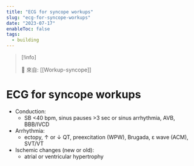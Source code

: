 ```yaml
---
title: "ECG for syncope workups"
slug: "ecg-for-syncope-workups"
date: "2023-07-17"
enableToc: false
tags:
  - building
---
```


> [!info]
>
> 🌱 來自: [[Workup-syncope]]

# ECG for syncope workups

- Conduction:
    - SB <40 bpm, sinus pauses >3 sec or sinus arrhythmia, AVB, BBB/IVCD
- Arrhythmia:
    - ectopy, ↑ or ↓ QT, preexcitation (WPW), Brugada, ε wave (ACM), SVT/VT
- Ischemic changes (new or old):
    - atrial or ventricular hypertrophy
